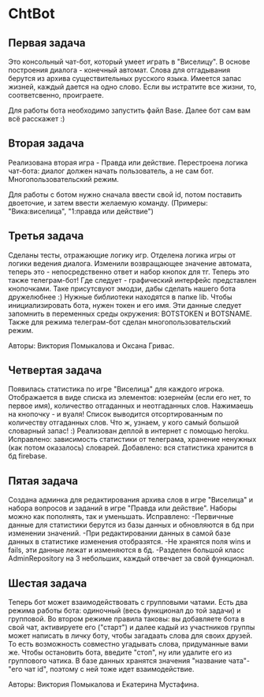 # ChtBot

Первая задача
-----
Это консольный чат-бот, который умеет играть в "Виселицу". В основе построения диалога - конечный автомат. Слова для отгадывания
берутся из архива существительных русского языка. Имеется запас жизней, каждый дается на одно слово. Если вы истратите все жизни, то, соответсвенно, проиграете.

Для работы бота необходимо запустить файл Base. Далее бот сам вам всё расскажет :)

Вторая задача
-----
Реализована вторая игра - Правда или действие. Перестроена логика чат-бота: 
диалог должен начать пользователь, а не сам бот. Многопользовательский режим.

Для работы с ботом нужно сначала ввести свой id, потом поставить двоеточие, и затем ввести желаемую команду.
(Примеры: "Вика:виселица", "1:правда или действие")

Третья задача
-----
Сделаны тесты, отражающие логику игр. 
Отделена логика игры от логики ведения диалога.
Изменили возвращающее значение автомата, теперь это - непосредственно ответ и набор кнопок для тг.
Теперь это также телеграм-бот! Где следует - графический интерфейс представлен кнопочками. Таке присутсвуют эмодзи,
дабы сделать нашего бота дружелюбнее :) Нужные библиотеки находятся в папке lib. Чтобы инициализировать бота, 
нужен токен и его имя. Эти данные следует запомнить в переменных среды окружения: BOTSTOKEN и BOTSNAME. Также 
для режима телеграм-бот сделан многопользовательский режим.

Авторы: Виктория Помыкалова и Оксана Гривас.

Четвертая задача 
-----
Появилась статистика по игре "Виселица" для каждого игрока. Отображается в виде списка из элементов: юзернейм (если его нет, то первое имя), количество отгаданных и неотгаданных слов. Нажимаешь на кнопочку - и вуаля! Список выводится отсортированным по количеству отгаданных слов. 
Что ж, узнаем, у кого самый большой словарный запас! :) 
Реализован деплой в интернет с помощью heroku.
Исправлено: зависимость статистики от телеграма, хранение ненужных (как потом оказалось) словарей.
Добавлено: вся статистика хранится в бд firebase. 

Пятая задача 
-----
Создана админка для редактирования архива слов в игре "Виселица" и набора вопросов и заданий в игре "Правда или действие". 
Наборы можно как пополнять, так и уменьшать. 
Исправлено: 
-Первичные данные для статистики берутся из базы данных и обновляются в бд при изменении значений. 
-При редактировании данных в самой базе данных в статистике изменения отобразятся. 
-Не хранятся поля wins и fails, эти данные лежат и изменяются в бд.
-Разделен большой класс AdminRepository на 3 небольших, каждый отвечает за свой функционал.

Шестая задача
-----
Теперь бот может взаимодействовать с групповыми чатами. Есть два режима работы бота:
одиночный (весь функционал до той задачи) и групповой. Во втором режиме 
правила таковы: вы добавляете бота в свой чат, активируете его ("старт") и далее
кадый из участников группы может написать в личку боту, чтобы загадаать слова для своих 
друзей. То есть возможность совместно угадывать слова, придуманные вами же. Чтобы остановить 
бота, введите "стоп", ну или удалите его из группового чатика. В базе данных 
хранятся значения "название чата"-"его чат id", поэтому с ней тоже идет взаимодействие.


Авторы: Виктория Помыкалова и Екатерина Мустафина.
